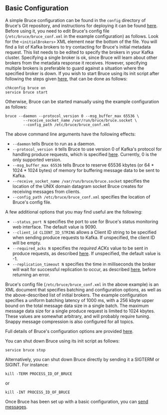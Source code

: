 ## Basic Configuration

A simple Bruce configuration can be found in the `config` directory of Bruce's
Git repository, and instructions for deploying it can be found
[here](https://github.com/tagged/bruce/blob/master/doc/build_install.md#installing-bruce).
Before using it, you need to edit Bruce's config file
(`/etc/bruce/bruce_conf.xml` in the example configuration) as follows.  Look
for the `<initialBrokers>` XML element near the bottom of the file.  You will
find a list of Kafka brokers to try contacting for Bruce's initial metadata
request.  This list needs to be edited to specify the brokers in your Kafka
cluster.  Specifying a single broker is ok, since Bruce will learn about other
brokers from the metadata response it receives.  However, specifying multiple
brokers is preferable to guard against a situation where the specified broker
is down.  If you wish to start Bruce using its init script after following the
steps given
[here](https://github.com/tagged/bruce/blob/master/doc/build_install.md#installing-bruce),
that can be done as follows:

```
chkconfig bruce on
service bruce start
```
Otherwise, Bruce can be started manually using the example configuration as
follows:

```
bruce --daemon --protocol_version 0 --msg_buffer_max 65536 \
        --receive_socket_name /var/run/bruce/bruce.socket \
        --config_path /etc/bruce/bruce_conf.xml
```

The above command line arguments have the following effects:
* `--daemon` tells Bruce to run as a daemon.
* `--protocol_version 0` tells Bruce to use version 0 of Kafka's protocol for
handling produce requests, which is specified
[here](https://cwiki.apache.org/confluence/display/KAFKA/A+Guide+To+The+Kafka+Protocol).
Currently, 0 is the only supported version.
* `--msg_buffer_max 65536` tells Bruce to reserve 65536 kbytes (or 64 * 1024 *
1024 bytes) of memory for buffering message data to be sent to Kafka.
* `--receive_socket_name /var/run/bruce/bruce.socket` specifies the location of
the UNIX domain datagram socket Bruce creates for receiving messages from
clients.
* `--config_path /etc/bruce/bruce_conf.xml` specifies the location of Bruce's
config file.

A few additional options that you may find useful are the following:
* `--status_port N` specifies the port to use for Bruce's status monitoring web
interface.  The default value is 9090.
* `--client_id CLIENT_ID_STRING` allows a Client ID string to be specified when
sending produce requests to Kafka.  If unspecified, the client ID will be
empty.
* `--required_acks N` specifies the *required ACKs* value to be sent in produce
requests, as described
[here](https://cwiki.apache.org/confluence/display/KAFKA/A+Guide+To+The+Kafka+Protocol#AGuideToTheKafkaProtocol-ProduceRequest).
If unspecified, the default value is -1.
* `--replication_timeout N` specifies the time in milliseconds the broker will
wait for successful replication to occur, as described
[here](https://cwiki.apache.org/confluence/display/KAFKA/A+Guide+To+The+Kafka+Protocol#AGuideToTheKafkaProtocol-ProduceRequest),
before returning an error.

Bruce's config file (`/etc/bruce/bruce_conf.xml` in the above example) is an
XML document that specifies batching and configuration options, as well as the
above-described list of initial brokers.  The example configuration specifies
a uniform batching latency of 1000 ms, with a 256 kbyte upper bound on the
total message data size in a single batch.  The maximum message data size for a
single produce request is limited to 1024 kbytes.  These values are somewhat
arbitrary, and will probably require tuning.  Snappy message compression is
also configured for all topics.

Full details of Bruce's configuration options are provided
[here](https://github.com/tagged/bruce/blob/master/doc/detailed_config.md).

You can shut down Bruce using its init script as follows:

```
service bruce stop
```

Alternatively, you can shut down Bruce directly by sending it a SIGTERM or
SIGINT.  For instance:

```
kill -TERM PROCESS_ID_OF_BRUCE
```

or

```
kill -INT PROCESS_ID_OF_BRUCE
```

Once Bruce has been set up with a basic configuration, you can
[send messages](https://github.com/tagged/bruce#sending-messages).
